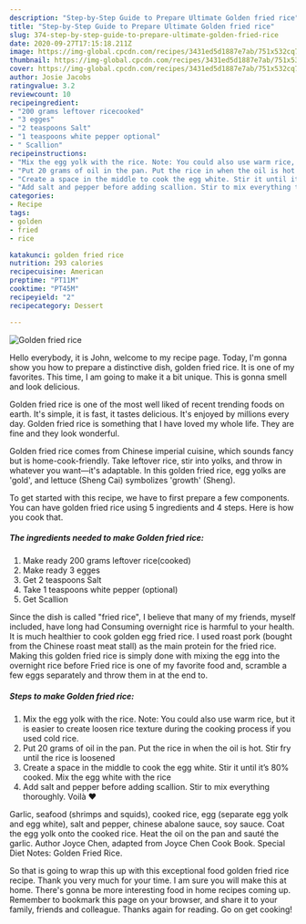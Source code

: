 ```yaml
---
description: "Step-by-Step Guide to Prepare Ultimate Golden fried rice"
title: "Step-by-Step Guide to Prepare Ultimate Golden fried rice"
slug: 374-step-by-step-guide-to-prepare-ultimate-golden-fried-rice
date: 2020-09-27T17:15:18.211Z
image: https://img-global.cpcdn.com/recipes/3431ed5d1887e7ab/751x532cq70/golden-fried-rice-recipe-main-photo.jpg
thumbnail: https://img-global.cpcdn.com/recipes/3431ed5d1887e7ab/751x532cq70/golden-fried-rice-recipe-main-photo.jpg
cover: https://img-global.cpcdn.com/recipes/3431ed5d1887e7ab/751x532cq70/golden-fried-rice-recipe-main-photo.jpg
author: Josie Jacobs
ratingvalue: 3.2
reviewcount: 10
recipeingredient:
- "200 grams leftover ricecooked"
- "3 egges"
- "2 teaspoons Salt"
- "1 teaspoons white pepper optional"
- " Scallion"
recipeinstructions:
- "Mix the egg yolk with the rice. Note: You could also use warm rice, but it is easier to create loosen rice texture during the cooking process if you used cold rice."
- "Put 20 grams of oil in the pan. Put the rice in when the oil is hot. Stir fry until the rice is loosened"
- "Create a space in the middle to cook the egg white. Stir it until it’s 80% cooked. Mix the egg white with the rice"
- "Add salt and pepper before adding scallion. Stir to mix everything thoroughly. Voilà ❤️"
categories:
- Recipe
tags:
- golden
- fried
- rice

katakunci: golden fried rice 
nutrition: 293 calories
recipecuisine: American
preptime: "PT11M"
cooktime: "PT45M"
recipeyield: "2"
recipecategory: Dessert

---
```



![Golden fried rice](https://img-global.cpcdn.com/recipes/3431ed5d1887e7ab/751x532cq70/golden-fried-rice-recipe-main-photo.jpg)

Hello everybody, it is John, welcome to my recipe page. Today, I'm gonna show you how to prepare a distinctive dish, golden fried rice. It is one of my favorites. This time, I am going to make it a bit unique. This is gonna smell and look delicious.

Golden fried rice is one of the most well liked of recent trending foods on earth. It's simple, it is fast, it tastes delicious. It's enjoyed by millions every day. Golden fried rice is something that I have loved my whole life. They are fine and they look wonderful.

Golden fried rice comes from Chinese imperial cuisine, which sounds fancy but is home-cook-friendly. Take leftover rice, stir into yolks, and throw in whatever you want—it&#39;s adaptable. In this golden fried rice, egg yolks are &#39;gold&#39;, and lettuce (Sheng Cai) symbolizes &#39;growth&#39; (Sheng).


To get started with this recipe, we have to first prepare a few components. You can have golden fried rice using 5 ingredients and 4 steps. Here is how you cook that.

<!--inarticleads1-->

##### The ingredients needed to make Golden fried rice:

1. Make ready 200 grams leftover rice(cooked)
1. Make ready 3 egges
1. Get 2 teaspoons Salt
1. Take 1 teaspoons white pepper (optional)
1. Get  Scallion


Since the dish is called &#34;fried rice&#34;, I believe that many of my friends, myself included, have long had Consuming overnight rice is harmful to your health. It is much healthier to cook golden egg fried rice. I used roast pork (bought from the Chinese roast meat stall) as the main protein for the fried rice. Making this golden fried rice is simply done with mixing the egg into the overnight rice before Fried rice is one of my favorite food and, scramble a few eggs separately and throw them in at the end to. 

<!--inarticleads2-->

##### Steps to make Golden fried rice:

1. Mix the egg yolk with the rice. Note: You could also use warm rice, but it is easier to create loosen rice texture during the cooking process if you used cold rice.
1. Put 20 grams of oil in the pan. Put the rice in when the oil is hot. Stir fry until the rice is loosened
1. Create a space in the middle to cook the egg white. Stir it until it’s 80% cooked. Mix the egg white with the rice
1. Add salt and pepper before adding scallion. Stir to mix everything thoroughly. Voilà ❤️


Garlic, seafood (shrimps and squids), cooked rice, egg (separate egg yolk and egg white), salt and pepper, chinese abalone sauce, soy sauce. Coat the egg yolk onto the cooked rice. Heat the oil on the pan and sauté the garlic. Author Joyce Chen, adapted from Joyce Chen Cook Book. Special Diet Notes: Golden Fried Rice. 

So that is going to wrap this up with this exceptional food golden fried rice recipe. Thank you very much for your time. I am sure you will make this at home. There's gonna be more interesting food in home recipes coming up. Remember to bookmark this page on your browser, and share it to your family, friends and colleague. Thanks again for reading. Go on get cooking!
